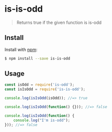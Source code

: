 # is-is-odd

> Returns true if the given function is is-odd

## Install

Install with [npm](https://www.npmjs.com/):

```sh
$ npm install --save is-is-odd
```

## Usage

```js
const isOdd = require('is-odd');
const isIsOdd = require('is-is-odd');

console.log(isIsOdd(isOdd)); //=> true

console.log(isIsOdd(function() {})); //=> false

console.log(isIsOdd(function() {
	console.log("I'm is-odd");
})); //=> false
```


